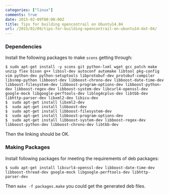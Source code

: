 ```yaml
---
categories: ["linux"]
comments: true
date: 2015-02-09T00:00:00Z
title: Tips for building opencontrail on Ubuntu14.04
url: /2015/02/09/tips-for-building-opencontrail-on-ubuntu14-dot-04/
---
```


### Dependencies
Install the following packages to make `scons` getting through:    

```
$ sudo apt-get install -y scons git python-lxml wget gcc patch make unzip flex bison g++ libssl-dev autoconf automake libtool pkg-config vim python-dev python-setuptools libprotobuf-dev protobuf-compiler libsnmp-python libboost-dev libboost-chrono-dev libboost-date-time-dev libboost-filesystem-dev libboost-program-options-dev libboost-python-dev libboost-regex-dev libboost-system-dev libcurl4-openssl-dev google-mock libgoogle-perftools-dev liblog4cplus-dev libtbb-dev libhttp-parser-dev libxml2-dev libicu-dev
$  sudo apt-get install libxml2-dev
$  sudo apt-get install libboost-dev
$  sudo apt-get install libboost-filesystem-dev
$  sudo apt-get install libboost-program-options-dev
$  sudo apt-get install libboost-system-dev libboost-regex-dev libboost-python-dev libboost-chrono-dev libtbb-dev

```
Then the linking should be OK.   
### Making Packages
Install following packages for meeting the requirements of deb packages:    

```
$ sudo apt-get install libcurl4-openssl-dev libboost-date-time-dev libboost-thread-dev google-mock libgoogle-perftools-dev libhttp-parser-dev

```
Then `make -f packages.make` you could get the generated deb files.    
